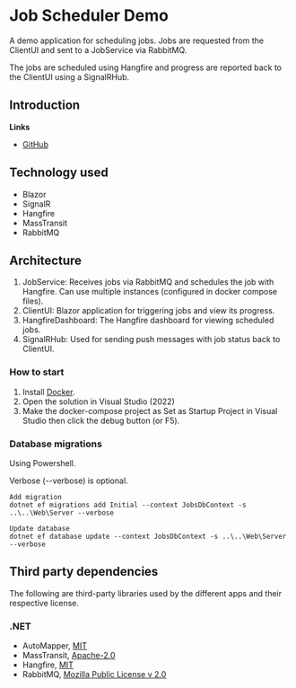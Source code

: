 # Job Scheduler Demo

A demo application for scheduling jobs. Jobs are requested from the ClientUI and sent to a JobService via RabbitMQ. 

The jobs are scheduled using Hangfire and progress are reported back to the ClientUI using a SignalRHub.

## Introduction

**Links**
- [GitHub](https://github.com/migaweb/JobSchedulerDemo)

## Technology used
- Blazor
- SignalR
- Hangfire
- MassTransit
- RabbitMQ

## Architecture
1. JobService: Receives jobs via RabbitMQ and schedules the job with Hangfire. Can use multiple instances (configured in docker compose files).
2. ClientUI: Blazor application for triggering jobs and view its progress.
3. HangfireDashboard: The Hangfire dashboard for viewing scheduled jobs.
4. SignalRHub: Used for sending push messages with job status back to ClientUI.

### How to start
1. Install [Docker](https://www.docker.com/).
2. Open the solution in Visual Studio (2022)
3. Make the docker-compose project as Set as Startup Project in Visual Studio then click the debug button (or F5).

### Database migrations
Using Powershell.

Verbose (--verbose) is optional.

```
Add migration
dotnet ef migrations add Initial --context JobsDbContext -s ..\..\Web\Server --verbose

Update database
dotnet ef database update --context JobsDbContext -s ..\..\Web\Server --verbose
```

## Third party dependencies
The following are third-party libraries used by the different apps and their respective license.
### .NET
- AutoMapper, [MIT](https://mit-license.org/)
- MassTransit, [Apache-2.0](https://licenses.nuget.org/Apache-2.0)
- Hangfire, [MIT](https://raw.githubusercontent.com/HangfireIO/Hangfire/master/LICENSE.md)
- RabbitMQ, [Mozilla Public License v 2.0](https://www.rabbitmq.com/mpl.html)
